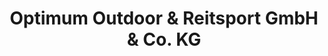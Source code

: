 ---
title: "Optimum Outdoor & Reitsport GmbH & Co. KG"
url: /miehlen/optimum-outdoor-und-reitsport-gmbh-und-co-kg/
shop: Kleidung
---